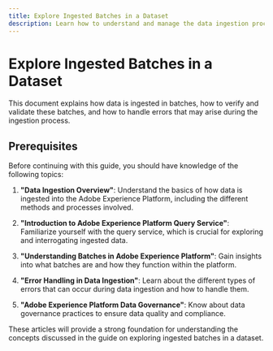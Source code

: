 ```yaml
---
title: Explore Ingested Batches in a Dataset
description: Learn how to understand and manage the data ingestion process in Adobe Experience Platform. This includes verifying batches, handling errors, and querying ingested data.
---
```

# Explore Ingested Batches in a Dataset

This document explains how data is ingested in batches, how to verify and validate these batches, and how to handle errors that may arise during the ingestion process.

## Prerequisites

Before continuing with this guide, you should have knowledge of the following topics:

1. **"Data Ingestion Overview"**: Understand the basics of how data is ingested into the Adobe Experience Platform, including the different methods and processes involved.
<!-- help/ingestion/home.md -->

2. **"Introduction to Adobe Experience Platform Query Service"**: Familiarize yourself with the query service, which is crucial for exploring and interrogating ingested data.

<!-- help/query-service/home.md -->

3. **"Understanding Batches in Adobe Experience Platform"**: Gain insights into what batches are and how they function within the platform.

<!-- https://experienceleague.adobe.com/en/docs/experience-platform/ingestion/batch/overview 

help/ingestion/batch-ingestion/overview.md-->

4. **"Error Handling in Data Ingestion"**: Learn about the different types of errors that can occur during data ingestion and how to handle them.

<!-- 
../../ingestion/batch-ingestion/troubleshooting.md#what-if-a-batch-fails -->

5. **"Adobe Experience Platform Data Governance"**: Know about data governance practices to ensure data quality and compliance.

These articles will provide a strong foundation for understanding the concepts discussed in the guide on exploring ingested batches in a dataset.

